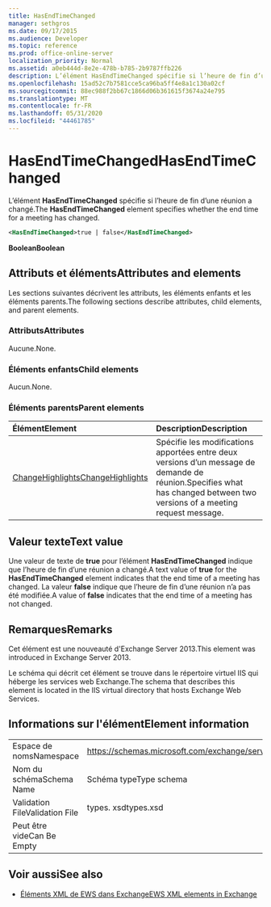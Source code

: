 ```yaml
---
title: HasEndTimeChanged
manager: sethgros
ms.date: 09/17/2015
ms.audience: Developer
ms.topic: reference
ms.prod: office-online-server
localization_priority: Normal
ms.assetid: a0eb444d-8e2e-478b-b785-2b9787ffb226
description: L’élément HasEndTimeChanged spécifie si l’heure de fin d’une réunion a changé.
ms.openlocfilehash: 15ad52c7b7581cce5ca96ba5ff4e8a1c130a02cf
ms.sourcegitcommit: 88ec988f2bb67c1866d06b361615f3674a24e795
ms.translationtype: MT
ms.contentlocale: fr-FR
ms.lasthandoff: 05/31/2020
ms.locfileid: "44461785"
---
```

# <a name="hasendtimechanged"></a><span data-ttu-id="79dd5-103">HasEndTimeChanged</span><span class="sxs-lookup"><span data-stu-id="79dd5-103">HasEndTimeChanged</span></span>

<span data-ttu-id="79dd5-104">L’élément **HasEndTimeChanged** spécifie si l’heure de fin d’une réunion a changé.</span><span class="sxs-lookup"><span data-stu-id="79dd5-104">The **HasEndTimeChanged** element specifies whether the end time for a meeting has changed.</span></span> 
  
```XML
<HasEndTimeChanged>true | false</HasEndTimeChanged>
```

 <span data-ttu-id="79dd5-105">**Boolean**</span><span class="sxs-lookup"><span data-stu-id="79dd5-105">**Boolean**</span></span>
## <a name="attributes-and-elements"></a><span data-ttu-id="79dd5-106">Attributs et éléments</span><span class="sxs-lookup"><span data-stu-id="79dd5-106">Attributes and elements</span></span>

<span data-ttu-id="79dd5-107">Les sections suivantes décrivent les attributs, les éléments enfants et les éléments parents.</span><span class="sxs-lookup"><span data-stu-id="79dd5-107">The following sections describe attributes, child elements, and parent elements.</span></span>
  
### <a name="attributes"></a><span data-ttu-id="79dd5-108">Attributs</span><span class="sxs-lookup"><span data-stu-id="79dd5-108">Attributes</span></span>

<span data-ttu-id="79dd5-109">Aucune.</span><span class="sxs-lookup"><span data-stu-id="79dd5-109">None.</span></span>
  
### <a name="child-elements"></a><span data-ttu-id="79dd5-110">Éléments enfants</span><span class="sxs-lookup"><span data-stu-id="79dd5-110">Child elements</span></span>

<span data-ttu-id="79dd5-111">Aucun.</span><span class="sxs-lookup"><span data-stu-id="79dd5-111">None.</span></span>
  
### <a name="parent-elements"></a><span data-ttu-id="79dd5-112">Éléments parents</span><span class="sxs-lookup"><span data-stu-id="79dd5-112">Parent elements</span></span>

|<span data-ttu-id="79dd5-113">**Élément**</span><span class="sxs-lookup"><span data-stu-id="79dd5-113">**Element**</span></span>|<span data-ttu-id="79dd5-114">**Description**</span><span class="sxs-lookup"><span data-stu-id="79dd5-114">**Description**</span></span>|
|:-----|:-----|
|[<span data-ttu-id="79dd5-115">ChangeHighlights</span><span class="sxs-lookup"><span data-stu-id="79dd5-115">ChangeHighlights</span></span>](changehighlights.md) <br/> |<span data-ttu-id="79dd5-116">Spécifie les modifications apportées entre deux versions d’un message de demande de réunion.</span><span class="sxs-lookup"><span data-stu-id="79dd5-116">Specifies what has changed between two versions of a meeting request message.</span></span>  <br/> |
   
## <a name="text-value"></a><span data-ttu-id="79dd5-117">Valeur texte</span><span class="sxs-lookup"><span data-stu-id="79dd5-117">Text value</span></span>

<span data-ttu-id="79dd5-118">Une valeur de texte de **true** pour l’élément **HasEndTimeChanged** indique que l’heure de fin d’une réunion a changé.</span><span class="sxs-lookup"><span data-stu-id="79dd5-118">A text value of **true** for the **HasEndTimeChanged** element indicates that the end time of a meeting has changed.</span></span> <span data-ttu-id="79dd5-119">La valeur **false** indique que l’heure de fin d’une réunion n’a pas été modifiée.</span><span class="sxs-lookup"><span data-stu-id="79dd5-119">A value of **false** indicates that the end time of a meeting has not changed.</span></span> 
  
## <a name="remarks"></a><span data-ttu-id="79dd5-120">Remarques</span><span class="sxs-lookup"><span data-stu-id="79dd5-120">Remarks</span></span>

<span data-ttu-id="79dd5-121">Cet élément est une nouveauté d'Exchange Server 2013.</span><span class="sxs-lookup"><span data-stu-id="79dd5-121">This element was introduced in Exchange Server 2013.</span></span>
  
<span data-ttu-id="79dd5-122">Le schéma qui décrit cet élément se trouve dans le répertoire virtuel IIS qui héberge les services web Exchange.</span><span class="sxs-lookup"><span data-stu-id="79dd5-122">The schema that describes this element is located in the IIS virtual directory that hosts Exchange Web Services.</span></span>
  
## <a name="element-information"></a><span data-ttu-id="79dd5-123">Informations sur l'élément</span><span class="sxs-lookup"><span data-stu-id="79dd5-123">Element information</span></span>

|||
|:-----|:-----|
|<span data-ttu-id="79dd5-124">Espace de noms</span><span class="sxs-lookup"><span data-stu-id="79dd5-124">Namespace</span></span>  <br/> |https://schemas.microsoft.com/exchange/services/2006/types  <br/> |
|<span data-ttu-id="79dd5-125">Nom du schéma</span><span class="sxs-lookup"><span data-stu-id="79dd5-125">Schema Name</span></span>  <br/> |<span data-ttu-id="79dd5-126">Schéma type</span><span class="sxs-lookup"><span data-stu-id="79dd5-126">Type schema</span></span>  <br/> |
|<span data-ttu-id="79dd5-127">Validation File</span><span class="sxs-lookup"><span data-stu-id="79dd5-127">Validation File</span></span>  <br/> |<span data-ttu-id="79dd5-128">types. xsd</span><span class="sxs-lookup"><span data-stu-id="79dd5-128">types.xsd</span></span>  <br/> |
|<span data-ttu-id="79dd5-129">Peut être vide</span><span class="sxs-lookup"><span data-stu-id="79dd5-129">Can Be Empty</span></span>  <br/> ||
   
## <a name="see-also"></a><span data-ttu-id="79dd5-130">Voir aussi</span><span class="sxs-lookup"><span data-stu-id="79dd5-130">See also</span></span>



- [<span data-ttu-id="79dd5-131">Éléments XML de EWS dans Exchange</span><span class="sxs-lookup"><span data-stu-id="79dd5-131">EWS XML elements in Exchange</span></span>](ews-xml-elements-in-exchange.md)

